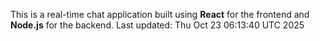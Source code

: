 This is a real-time chat application built using **React** for the frontend and **Node.js** for the backend.
Last updated: Thu Oct 23 06:13:40 UTC 2025
